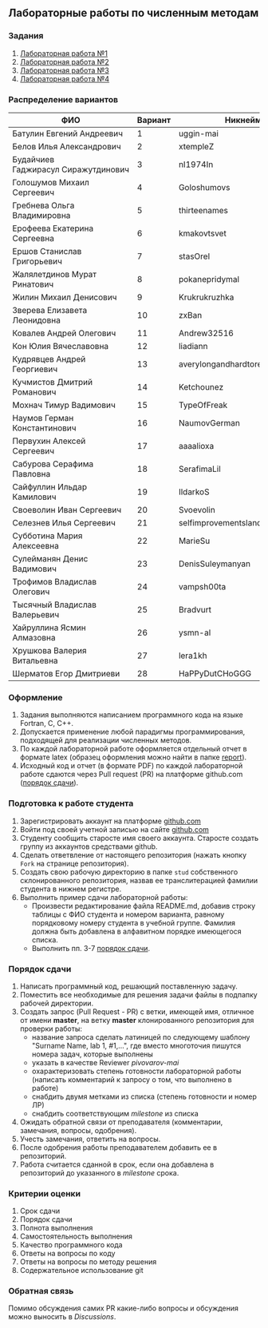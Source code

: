 ## Лабораторные работы по численным методам

### Задания
1. [Лабораторная работа №1](tasks/numeric-methods-lab-1.zip)
2. [Лабораторная работа №2](tasks/numeric-methods-lab-2.zip)
3. [Лабораторная работа №3](tasks/numeric-methods-lab-3.zip)
4. [Лабораторная работа №4](tasks/numeric-methods-lab-4.zip)

### Распределение вариантов
ФИО                                     |Вариант  |Никнейм
----------------------------------------|---------|----------
Батулин Евгений Андреевич               |1        |uggin-mai
Белов Илья Александрович                |2        |xtempleZ
Будайчиев Гаджирасул Сиражутдинович     |3        |nI1974In
Голошумов Михаил Сергеевич              |4        |Goloshumovs
Гребнева Ольга Владимировна             |5        |thirteenames
Ерофеева Екатерина Сергеевна            |6        |kmakovtsvet
Ершов Станислав Григорьевич             |7        |stasOrel
Жалялетдинов Мурат Ринатович            |8        |pokanepridymal
Жилин Михаил Денисович                  |9        |Krukrukruzhka
Зверева Елизавета Леонидовна            |10       |zxBan
Ковалев Андрей Олегович                 |11       |Andrew32516
Кон Юлия Вячеславовна                   |12       |liadiann
Кудрявцев Андрей Георгиевич             |13       |averylongandhardtoreadnickname
Кучмистов Дмитрий Романович             |14       |Ketchounez
Мохнач Тимур Вадимович                  |15       |TypeOfFreak
Наумов Герман Константинович            |16       |NaumovGerman
Первухин Алексей Сергеевич              |17       |aaaalioxa
Сабурова Серафима Павловна              |18       |SerafimaLil
Сайфуллин Ильдар Камилович              |19       |IldarkoS
Своеволин Иван Сергеевич                |20       |Svoevolin
Селезнев Илья Сергеевич                 |21       |selfimprovementslander
Субботина Мария Алексеевна              |22       |MarieSu
Сулейманян Денис Вадимович              |23       |DenisSuleymanyan
Трофимов Владислав Олегович             |24       |vampsh00ta
Тысячный Владислав Валерьевич           |25       |Bradvurt
Хайруллина Ясмин Алмазовна              |26       |ysmn-al
Хрушкова Валерия Витальевна             |27       |lera1kh
Шерматов Егор Дмитриеви                 |28       |HaPPyDutCHoGGG



### Оформление
1. Задания выполняются написанием программного кода на языке Fortran, C, C++.
2. Допускается применение любой парадигмы программирования, подходящей для реализации численных методов.
3. По каждой лабораторной работе оформляется отдельный отчет в формате latex (образец оформления можно найти в папке [report](report)).
4. Исходный код и отчет (в формате PDF) по каждой лабораторной работе сдаются через Pull request (PR) на платформе github.com ([порядок сдачи](#порядок-сдачи)).

### Подготовка к работе студента
1. Зарегистрировать аккаунт на платформе [github.com](github.com)
2. Войти под своей учетной записью на сайте [github.com](github.com)
3. Студенту сообщить старосте имя своего аккаунта. Старосте создать группу из аккаунтов средствами github.
4. Сделать ответвление от настоящего репозитория (нажать кнопку `Fork` на странице репозитория).
5. Создать свою рабочую директорию в папке `stud` собственного склонированного репозитория, назвав ее транслитерацией фамилии студента в нижнем регистре.
6. Выполнить пример сдачи лабораторной работы:
   - Произвести редактирование файла README.md, добавив строку таблицы с ФИО студента и номером варианта, равному порядковому номеру студента в учебной группе. Фамилия должна быть добавлена в алфавитном порядке имеющегося списка.
   - Выполнить пп. 3-7 [порядок сдачи](#порядок-сдачи). 

### Порядок сдачи
1. Написать программный код, решающий поставленную задачу.
2. Поместить все необходимые для решения задачи файлы в подпапку рабочей директории.
3. Создать запрос (Pull Request - PR) с ветки, имеющей имя, отличное от имени **master**, на ветку **master** клонированного репозитория для проверки работы:
   - название запроса сделать латиницей по следующему шаблону "Surname Name, lab 1, #1,...", где вместо многоточия пишутся номера задач, которые выполнены
   - указать в качестве Reviewer *pivovarov-mai*
   - охарактеризовать степень готовности лабораторной работы (написать комментарий к запросу о том, что выполнено в работе)
   - снабдить двумя метками из списка (степень готовности и номер ЛР)
   - снабдить соответствующим *milestone* из списка
4. Ожидать обратной связи от преподавателя (комментарии, замечания, вопросы, одобрения).
5. Учесть замечания, ответить на вопросы.
6. После одобрения работы преподавателем добавить ее в репозиторий.
7. Работа считается сданной в срок, если она добавлена в репозиторий до указанного в *milestone* срока.

### Критерии оценки
1. Срок сдачи
2. Порядок сдачи
3. Полнота выполнения
4. Самостоятельность выполнения
5. Качество программного кода
6. Ответы на вопросы по коду
7. Ответы на вопросы по методу решения
8. Содержательное использование git

### Обратная связь
Помимо обсуждения самих PR какие-либо вопросы и обсуждения можно выносить в *Discussions*.
